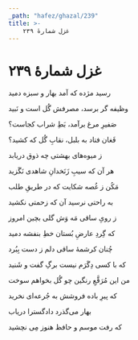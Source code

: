 ```yaml
---
_path: "hafez/ghazal/239"
title: >-
    غزل شمارهٔ ۲۳۹
---
```

# غزل شمارهٔ ۲۳۹

<div class="b" id="bn1"><div class="m1"><p>رسید مژده که آمد بهار و سبزه دمید</p></div>
<div class="m2"><p>وظیفه گر برسد، مصرفش گُل است و نَبید</p></div></div>
<div class="b" id="bn2"><div class="m1"><p>صَفیرِ مرغ برآمد، بَطِ شراب کجاست؟</p></div>
<div class="m2"><p>فَغان فتاد به بلبل، نقابِ گُل که کشید؟</p></div></div>
<div class="b" id="bn3"><div class="m1"><p>ز میوه‌های بهشتی چه ذوق دریابد</p></div>
<div class="m2"><p>هر آن که سیبِ زَنَخدانِ شاهدی نَگَزید</p></div></div>
<div class="b" id="bn4"><div class="m1"><p>مَکُن ز غُصه شکایت که در طریقِ طلب</p></div>
<div class="m2"><p>به راحتی نرسید آن که زحمتی نکشید</p></div></div>
<div class="b" id="bn5"><div class="m1"><p>ز رویِ ساقی مَه وَش گلی بچین امروز</p></div>
<div class="m2"><p>که گِردِ عارضِ بُستان خطِ بنفشه دمید</p></div></div>
<div class="b" id="bn6"><div class="m1"><p>چُنان کرشمهٔ ساقی دلم ز دست بِبُرد</p></div>
<div class="m2"><p>که با کسی دِگَرَم نیست برگِ گفت و شَنید</p></div></div>
<div class="b" id="bn7"><div class="m1"><p>من این مُرَقَّعِ رنگین چو گُل بخواهم سوخت</p></div>
<div class="m2"><p>که پیرِ باده فروشش به جُرعه‌ای نخرید</p></div></div>
<div class="b" id="bn8"><div class="m1"><p>بهار می‌گذرد دادگسترا دریاب</p></div>
<div class="m2"><p>که رفت موسم و حافظ هنوز مِی نچشید</p></div></div>
